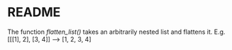 # README

The function *flatten_list()* takes an arbitrarily nested list and flattens it. E.g. [[[1], 2], [3, 4]] --> [1, 2, 3, 4]
